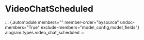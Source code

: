 # VideoChatScheduled

::: {.automodule members="" member-order="bysource" undoc-members="True" exclude-members="model_config,model_fields"}
aiogram.types.video_chat_scheduled
:::
